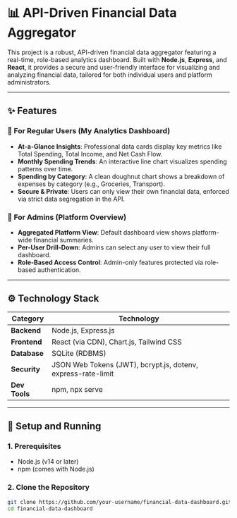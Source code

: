# 📊 API-Driven Financial Data Aggregator

This project is a robust, API-driven financial data aggregator featuring a real-time, role-based analytics dashboard. Built with **Node.js**, **Express**, and **React**, it provides a secure and user-friendly interface for visualizing and analyzing financial data, tailored for both individual users and platform administrators.

---

## ✨ Features

### 👤 For Regular Users (My Analytics Dashboard)
- **At-a-Glance Insights**: Professional data cards display key metrics like Total Spending, Total Income, and Net Cash Flow.
- **Monthly Spending Trends**: An interactive line chart visualizes spending patterns over time.
- **Spending by Category**: A clean doughnut chart shows a breakdown of expenses by category (e.g., Groceries, Transport).
- **Secure & Private**: Users can only view their own financial data, enforced via strict data segregation in the API.

### 👑 For Admins (Platform Overview)
- **Aggregated Platform View**: Default dashboard view shows platform-wide financial summaries.
- **Per-User Drill-Down**: Admins can select any user to view their full dashboard.
- **Role-Based Access Control**: Admin-only features protected via role-based authentication.

---

## ⚙️ Technology Stack

| Category      | Technology                              |
|---------------|------------------------------------------|
| **Backend**   | Node.js, Express.js                      |
| **Frontend**  | React (via CDN), Chart.js, Tailwind CSS  |
| **Database**  | SQLite (RDBMS)                           |
| **Security**  | JSON Web Tokens (JWT), bcrypt.js, dotenv, express-rate-limit |
| **Dev Tools** | npm, npx serve                           |

---

## 🚀 Setup and Running

### 1. Prerequisites
- Node.js (v14 or later)
- npm (comes with Node.js)

### 2. Clone the Repository
```bash
git clone https://github.com/your-username/financial-data-dashboard.git
cd financial-data-dashboard
